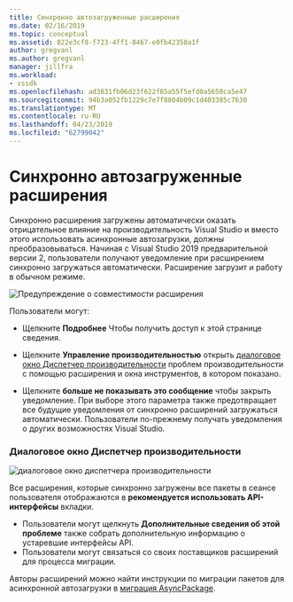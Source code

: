 ```yaml
---
title: Синхронно автозагруженные расширения
ms.date: 02/16/2019
ms.topic: conceptual
ms.assetid: 822e3cf8-f723-4ff1-8467-e0fb42358a1f
author: gregvanl
ms.author: gregvanl
manager: jillfra
ms.workload:
- vssdk
ms.openlocfilehash: ad3831fb06d23f622f85a55f5efd0a5650ca5e47
ms.sourcegitcommit: 94b3a052fb1229c7e7f8804b09c1d403385c7630
ms.translationtype: MT
ms.contentlocale: ru-RU
ms.lasthandoff: 04/23/2019
ms.locfileid: "62799042"
---
```

# <a name="synchronously-autoloaded-extensions"></a>Синхронно автозагруженные расширения

Синхронно расширения загружены автоматически оказать отрицательное влияние на производительность Visual Studio и вместо этого использовать асинхронные автозагрузки, должны преобразовываться. Начиная с Visual Studio 2019 предварительной версии 2, пользователи получают уведомление при расширением синхронно загружаться автоматически. Расширение загрузит и работу в обычном режиме.

![Предупреждение о совместимости расширения](media/extension-compatibility-warning.png)

Пользователи могут:

- Щелкните **Подробнее** Чтобы получить доступ к этой странице сведения.

- Щелкните **Управление производительностью** открыть [диалоговое окно Диспетчер производительности](#performance-manager-dialog) проблем производительности с помощью расширения и окна инструментов, в котором показано.

- Щелкните **больше не показывать это сообщение** чтобы закрыть уведомление. При выборе этого параметра также предотвращает все будущие уведомления от синхронно расширений загружаться автоматически. Пользователи по-прежнему получать уведомления о других возможностях Visual Studio.

### <a name="performance-manager-dialog"></a>Диалоговое окно Диспетчер производительности

![диалоговое окно диспетчера производительности](media/performance-manager.png)

Все расширения, которые синхронно загружены все пакеты в сеансе пользователя отображаются в **рекомендуется использовать API-интерфейсы** вкладки.

* Пользователи могут щелкнуть **Дополнительные сведения об этой проблеме** также собрать дополнительную информацию о устаревшие интерфейсы API.
* Пользователи могут связаться со своих поставщиков расширений для процесса миграции.

Авторы расширений можно найти инструкции по миграции пакетов для асинхронной автозагрузки в [миграция AsyncPackage](https://github.com/Microsoft/VSSDK-Extensibility-Samples/tree/master/AsyncPackageMigration).
